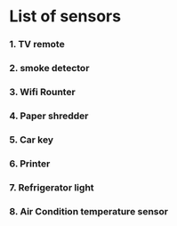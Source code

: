 # List of sensors

### 1. TV remote
### 2. smoke detector
### 3. Wifi Rounter
### 4. Paper shredder
### 5. Car key
### 6. Printer
### 7. Refrigerator light
### 8. Air Condition temperature sensor
